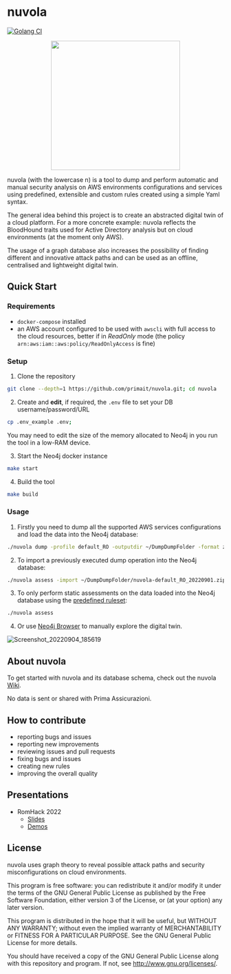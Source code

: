 # nuvola

[![Golang CI](https://github.com/primait/nuvola/actions/workflows/golangci.yml/badge.svg)](https://github.com/primait/nuvola/actions/workflows/golangci.yml)

<p align="center">
  <img src="./assets/logo/nuvola-logo-big-light.png" height="300">
</>

nuvola (with the lowercase n) is a tool to dump and perform automatic and manual security analysis on AWS environments configurations and services using predefined, extensible and custom rules created using a simple Yaml syntax.

The general idea behind this project is to create an abstracted digital twin of a cloud platform. For a more concrete example: nuvola reflects the BloodHound traits used for Active Directory analysis but on cloud environments (at the moment only AWS).

The usage of a graph database also increases the possibility of finding different and innovative attack paths and can be used as an offline, centralised and lightweight digital twin.

## Quick Start

### Requirements

- `docker-compose` installed
- an AWS account configured to be used with `awscli` with full access to the cloud resources, better if in _ReadOnly_ mode (the policy `arn:aws:iam::aws:policy/ReadOnlyAccess` is fine)

### Setup

1. Clone the repository

```bash
git clone --depth=1 https://github.com/primait/nuvola.git; cd nuvola
```

2. Create and **edit**, if required, the `.env` file to set your DB username/password/URL

```bash
cp .env_example .env;
```

You may need to edit the size of the memory allocated to Neo4j in you run the tool in a low-RAM device.

3. Start the Neo4j docker instance

```bash
make start
```

4. Build the tool

```bash
make build
```

### Usage

1. Firstly you need to dump all the supported AWS services configurations and load the data into the Neo4j database:

```bash
./nuvola dump -profile default_RO -outputdir ~/DumpDumpFolder -format zip
```

2. To import a previously executed dump operation into the Neo4j database:

```bash
./nuvola assess -import ~/DumpDumpFolder/nuvola-default_RO_20220901.zip
```

3. To only perform static assessments on the data loaded into the Neo4j database using the [predefined ruleset](https://github.com/primait/nuvola/tree/master/assets/rules):

```bash
./nuvola assess
```

4. Or use [Neo4j Browser](https://neo4j.com/docs/operations-manual/current/installation/neo4j-browser/) to manually explore the digital twin.

![Screenshot_20220904_185619](https://user-images.githubusercontent.com/6991986/188325663-d713d2bc-d522-4e9c-bc02-fc766f010374.png)

## About nuvola

To get started with nuvola and its database schema, check out the nuvola [Wiki](https://github.com/primait/nuvola/wiki).

No data is sent or shared with Prima Assicurazioni.

## How to contribute

- reporting bugs and issues
- reporting new improvements
- reviewing issues and pull requests
- fixing bugs and issues
- creating new rules
- improving the overall quality

## Presentations

- RomHack 2022
  - [Slides](https://github.com/primait/nuvola/tree/master/assets/slides/RomHack_2022-You_shall_not_PassRole.pdf)
  - [Demos](https://github.com/primait/nuvola/tree/master/assets/demos/)

## License

nuvola uses graph theory to reveal possible attack paths and security misconfigurations on cloud environments.

This program is free software: you can redistribute it and/or modify it under the terms of the GNU General Public License as published by the Free Software Foundation, either version 3 of the License, or (at your option) any later version.

This program is distributed in the hope that it will be useful, but WITHOUT ANY WARRANTY; without even the implied warranty of MERCHANTABILITY or FITNESS FOR A PARTICULAR PURPOSE. See the GNU General Public License for more details.

You should have received a copy of the GNU General Public License along with this repository and program. If not, see http://www.gnu.org/licenses/.
